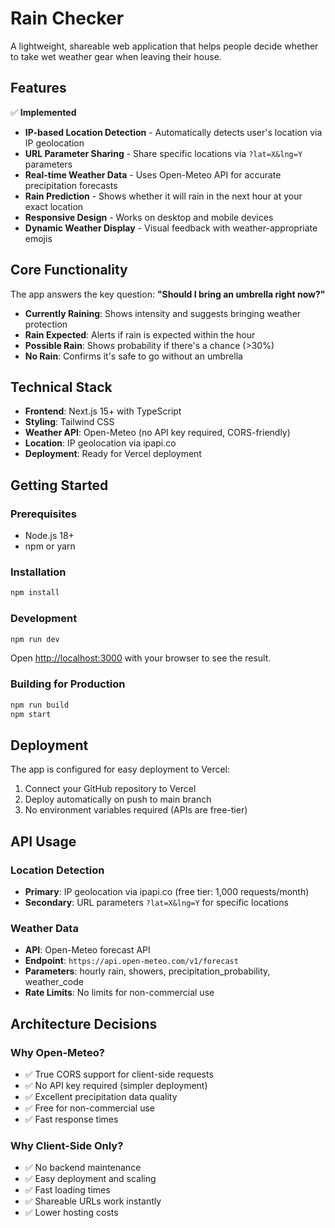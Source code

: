 # Rain Checker

A lightweight, shareable web application that helps people decide whether to take wet weather gear when leaving their house.

## Features

✅ **Implemented**
- **IP-based Location Detection** - Automatically detects user's location via IP geolocation
- **URL Parameter Sharing** - Share specific locations via `?lat=X&lng=Y` parameters
- **Real-time Weather Data** - Uses Open-Meteo API for accurate precipitation forecasts
- **Rain Prediction** - Shows whether it will rain in the next hour at your exact location
- **Responsive Design** - Works on desktop and mobile devices
- **Dynamic Weather Display** - Visual feedback with weather-appropriate emojis

## Core Functionality

The app answers the key question: **"Should I bring an umbrella right now?"**

- **Currently Raining**: Shows intensity and suggests bringing weather protection
- **Rain Expected**: Alerts if rain is expected within the hour
- **Possible Rain**: Shows probability if there's a chance (>30%)
- **No Rain**: Confirms it's safe to go without an umbrella

## Technical Stack

- **Frontend**: Next.js 15+ with TypeScript
- **Styling**: Tailwind CSS 
- **Weather API**: Open-Meteo (no API key required, CORS-friendly)
- **Location**: IP geolocation via ipapi.co
- **Deployment**: Ready for Vercel deployment

## Getting Started

### Prerequisites
- Node.js 18+
- npm or yarn

### Installation

```bash
npm install
```

### Development

```bash
npm run dev
```

Open [http://localhost:3000](http://localhost:3000) with your browser to see the result.

### Building for Production

```bash
npm run build
npm start
```

## Deployment

The app is configured for easy deployment to Vercel:

1. Connect your GitHub repository to Vercel
2. Deploy automatically on push to main branch
3. No environment variables required (APIs are free-tier)

## API Usage

### Location Detection
- **Primary**: IP geolocation via ipapi.co (free tier: 1,000 requests/month)
- **Secondary**: URL parameters `?lat=X&lng=Y` for specific locations

### Weather Data
- **API**: Open-Meteo forecast API
- **Endpoint**: `https://api.open-meteo.com/v1/forecast`
- **Parameters**: hourly rain, showers, precipitation_probability, weather_code
- **Rate Limits**: No limits for non-commercial use

## Architecture Decisions

### Why Open-Meteo?
- ✅ True CORS support for client-side requests
- ✅ No API key required (simpler deployment)
- ✅ Excellent precipitation data quality
- ✅ Free for non-commercial use
- ✅ Fast response times

### Why Client-Side Only?
- ✅ No backend maintenance
- ✅ Easy deployment and scaling
- ✅ Fast loading times
- ✅ Shareable URLs work instantly
- ✅ Lower hosting costs
